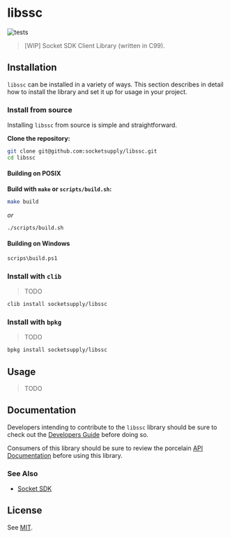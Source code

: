 libssc
======

![tests](https://github.com/socketsupply/libssc/actions/workflows/tests.yml/badge.svg)

> [WIP] Socket SDK Client Library (written in C99).

## Installation

`libssc` can be installed in a variety of ways. This section describes
in detail how to install the library and set it up for usage in your
project.

### Install from source

Installing `libssc` from source is simple and straightforward.

**Clone the repository:**

```sh
git clone git@github.com:socketsupply/libssc.git
cd libssc
```

#### Building on POSIX

**Build with `make` or `scripts/build.sh`:**

```sh
make build
```

_or_

```sh
./scripts/build.sh
```

#### Building on Windows

```sh
scrips\build.ps1
```

### Install with `clib`

> TODO

```sh
clib install socketsupply/libssc
```

### Install with `bpkg`

> TODO

```sh
bpkg install socketsupply/libssc
```

## Usage

> TODO

## Documentation

Developers intending to contribute to the `libssc` library should be
sure to check out the [Developers Guide](docs/developers.md) before
doing so.

Consumers of this library should be sure to review the porcelain [API
Documentation](docs/api.md) before using this library.

### See Also

- [Socket SDK](https://github.com/socketsupply/socket-sdk)

## License

See [MIT](LICENSE).
